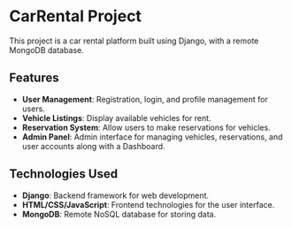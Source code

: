 # CarRental Project

This project is a car rental platform built using Django, with a remote MongoDB database.

## Features

- **User Management**: Registration, login, and profile management for users.
- **Vehicle Listings**: Display available vehicles for rent.
- **Reservation System**: Allow users to make reservations for vehicles.
- **Admin Panel**: Admin interface for managing vehicles, reservations, and user accounts along with a Dashboard.

## Technologies Used

- **Django**: Backend framework for web development.
- **HTML/CSS/JavaScript**: Frontend technologies for the user interface.
- **MongoDB**: Remote NoSQL database for storing data.

